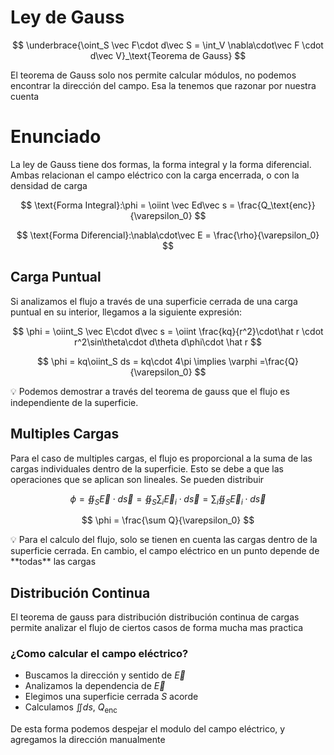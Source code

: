 # Ley de Gauss

$$
\underbrace{\oint_S \vec F\cdot d\vec S = \int_V \nabla\cdot\vec F \cdot d\vec V}_\text{Teorema de Gauss}
$$

El teorema de Gauss solo nos permite calcular módulos, no podemos encontrar la dirección del campo. Esa la tenemos que razonar por nuestra cuenta

# Enunciado

La ley de Gauss tiene dos formas, la forma integral y la forma diferencial. Ambas relacionan el campo eléctrico con la carga encerrada, o con la densidad de carga

$$
\text{Forma Integral}:\phi = \oiint \vec Ed\vec s = \frac{Q_\text{enc}}{\varepsilon_0}
$$

$$
\text{Forma Diferencial}:\nabla\cdot\vec E = \frac{\rho}{\varepsilon_0}
$$

## Carga Puntual

Si analizamos el flujo a través de una superficie cerrada de una carga puntual en su interior, llegamos a la siguiente expresión:

$$
\phi = \oiint_S \vec E\cdot d\vec s = \oiint \frac{kq}{r^2}\cdot\hat r \cdot r^2\sin\theta\cdot d\theta d\phi\cdot \hat r
$$

$$
\phi = kq\oiint_S ds = kq\cdot 4\pi \implies \varphi =\frac{Q}{\varepsilon_0}
$$

<aside>
💡 Podemos demostrar a través del teorema de gauss que el flujo es independiente de la superficie.

</aside>

## Multiples Cargas

Para el caso de multiples cargas, el flujo es proporcional a la suma de las cargas individuales dentro de la superficie. Esto se debe a que las operaciones que se aplican son lineales. Se pueden distribuir

$$
\phi = \oiint_S \vec E\cdot d\vec s = \oiint_S \sum_i\vec E_i\cdot d\vec s = \sum_i\oiint_S \vec E_i\cdot d\vec s
$$

$$
\phi = \frac{\sum Q}{\varepsilon_0}
$$

<aside>
💡 Para el calculo del flujo, solo se tienen en cuenta las cargas dentro de la superficie cerrada. En cambio, el campo eléctrico en un punto depende de **todas** las cargas

</aside>

## Distribución Continua

El teorema de gauss para distribución distribución continua de cargas permite analizar el flujo de ciertos casos de forma mucha mas practica

### ¿Como calcular el campo eléctrico?

- Buscamos la dirección y sentido de $\vec E$
- Analizamos la dependencia de $\vec E$
- Elegimos una superficie cerrada $S$ acorde
- Calculamos $\iint ds$, $Q_\text{enc}$

De esta forma podemos despejar el modulo del campo eléctrico, y agregamos la dirección manualmente